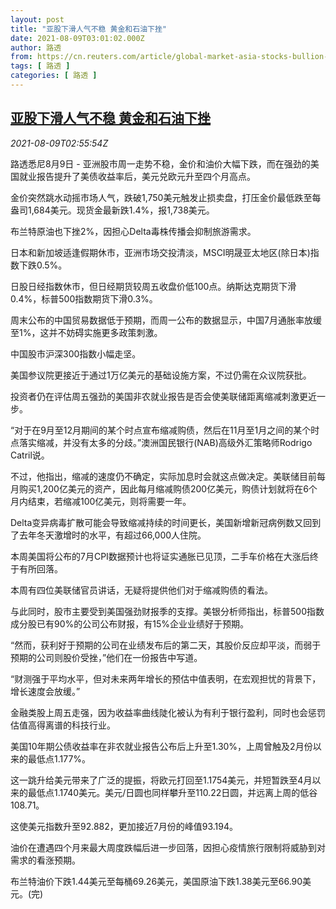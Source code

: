 ```yaml
---
layout: post
title: "亚股下滑人气不稳 黄金和石油下挫"
date: 2021-08-09T03:01:02.000Z
author: 路透
from: https://cn.reuters.com/article/global-market-asia-stocks-bullion-oil-08-idCNKBS2FA04U
tags: [ 路透 ]
categories: [ 路透 ]
---
```

<!--1628478062000-->
[亚股下滑人气不稳 黄金和石油下挫](https://cn.reuters.com/article/global-market-asia-stocks-bullion-oil-08-idCNKBS2FA04U)
------

<div>
<div><i>2021-08-09T02:55:54Z</i></div><p>路透悉尼8月9日 - 亚洲股市周一走势不稳，金价和油价大幅下跌，而在强劲的美国就业报告提升了美债收益率后，美元兑欧元升至四个月高点。</p><p>金价突然跳水动摇市场人气，跌破1,750美元触发止损卖盘，打压金价最低跌至每盎司1,684美元。现货金最新跌1.4%，报1,738美元。</p><p>布兰特原油也下挫2%，因担心Delta毒株传播会抑制旅游需求。</p><p>日本和新加坡适逢假期休市，亚洲市场交投清淡，MSCI明晟亚太地区(除日本)指数下跌0.5%。</p><p>日股日经指数休市，但日经期货较周五收盘价低100点。纳斯达克期货下滑0.4%，标普500指数期货下滑0.3%。</p><p>周末公布的中国贸易数据低于预期，而周一公布的数据显示，中国7月通胀率放缓至1%，这并不妨碍实施更多政策刺激。</p><p>中国股市沪深300指数小幅走坚。</p><p>美国参议院更接近于通过1万亿美元的基础设施方案，不过仍需在众议院获批。</p><p>投资者仍在评估周五强劲的美国非农就业报告是否会使美联储距离缩减刺激更近一步。</p><p>“对于在9月至12月期间的某个时点宣布缩减购债，然后在11月至1月之间的某个时点落实缩减，并没有太多的分歧。”澳洲国民银行(NAB)高级外汇策略师Rodrigo Catril说。</p><p>不过，他指出，缩减的速度仍不确定，实际加息时会就这点做决定。美联储目前每月购买1,200亿美元的资产，因此每月缩减购债200亿美元，购债计划就将在6个月内结束，若缩减100亿美元，则将需要一年。</p><p>Delta变异病毒扩散可能会导致缩减持续的时间更长，美国新增新冠病例数又回到了去年冬天激增时的水平，有超过66,000人住院。</p><p>本周美国将公布的7月CPI数据预计也将证实通胀已见顶，二手车价格在大涨后终于有所回落。</p><p>本周有四位美联储官员讲话，无疑将提供他们对于缩减购债的看法。</p><p>与此同时，股市主要受到美国强劲财报季的支撑。美银分析师指出，标普500指数成分股已有90%的公司公布财报，有15%企业业绩好于预期。</p><p>“然而，获利好于预期的公司在业绩发布后的第二天，其股价反应却平淡，而弱于预期的公司则股价受挫，”他们在一份报告中写道。</p><p>“财测强于平均水平，但对未来两年增长的预估中值表明，在宏观担忧的背景下，增长速度会放缓。”</p><p>金融类股上周五走强，因为收益率曲线陡化被认为有利于银行盈利，同时也会惩罚估值高得离谱的科技行业。</p><p>美国10年期公债收益率在非农就业报告公布后上升至1.30%，上周曾触及2月份以来的最低点1.177%。</p><p>这一跳升给美元带来了广泛的提振，将欧元打回至1.1754美元，并短暂跌至4月以来的最低点1.1740美元。美元/日圆也同样攀升至110.22日圆，并远离上周的低谷108.71。</p><p>这使美元指数升至92.882，更加接近7月份的峰值93.194。</p><p>油价在遭遇四个月来最大周度跌幅后进一步回落，因担心疫情旅行限制将威胁到对需求的看涨预期。</p><p>布兰特油价下跌1.44美元至每桶69.26美元，美国原油下跌1.38美元至66.90美元。(完)</p>
</div>
